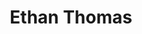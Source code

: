 ---
title: "Ethan Thomas"
collection: people
category: under
image: "/images/thomas.jpg"
role: "Lab Member"
department: "College of Engineering, Mechanical Engineering Department, ERAU"
degree: "B.S. - Mechanical Engineering"
---